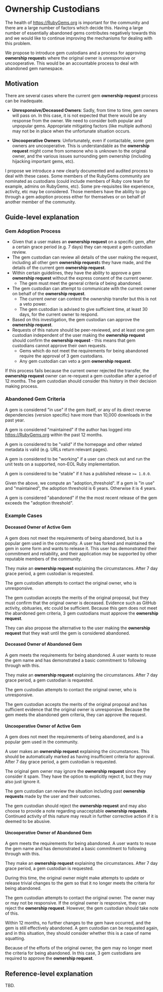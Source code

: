 # Ownership Custodians

The health of <https://RubyGems.org> is important for the community and there are a large number of factors which decide this. Having a large number of essentially abandoned gems contributes negatively towards this and we would like to continue improving the mechanisms for dealing with this problem.

We propose to introduce gem custodians and a process for approving **ownership request**s where the original owner is unresponsive or uncooperative. This would be an accountable process to deal with abandoned gem namespace.

## Motivation

There are several cases where the current gem **ownership request** process can be inadequate.

- **Unresponsive/Deceased Owners**: Sadly, from time to time, gem owners will pass on. In this case, it is not expected that there would be any response from the owner. We need to consider both popular and unpopular gems. Appropriate mitigating factors (like multiple authors) may not be in place when the unfortunate situation occurs.

- **Uncooperative Owners**: Unfortunately, even if contactable, some gem owners are uncooperative. This is understandable as the **ownership request** might come from someone who is unknown to the original owner, and the various issues surrounding gem ownership (including hijacking important gems, etc).

I propose we introduce a new clearly documented and audited process to deal with these cases. Some members of the RubyGems community are nominated as custodians (could include members of Ruby core team for example, admins on RubyGems, etc). Some pre-requisites like experience, activity, etc may be considered. Those members have the ability to go through a gem adoption process either for themselves or on behalf of another member of the community.

## Guide-level explanation

### Gem Adoption Process

- Given that a user makes an **ownership request** on a specific gem, after a certain grace period (e.g. 7 days) they can request a gem custodian review.
- The gem custodian can review all details of the user making the request, including all other gem **ownership request**s they have made, and the details of the current gem **ownership request**.
- Within certain guidelines, they have the ability to approve a gem **ownership request** without the express consent of the current owner.
	- The gem must meet the general criteria of being abandoned.
- The gem custodian can attempt to communicate with the current owner on behalf of the **ownership request**.
	- The current owner can contest the ownership transfer but this is not a veto power.
	- The gem custodian is advised to give sufficient time, at least 30 days, for the current owner to respond.
- Based on this investigation, the gem custodian can approve the **ownership request**.
- Requests of this nature should be peer-reviewed, and at least one gem custodian independent of the user making the **ownership request** should confirm the **ownership request** - this means that gem custodians cannot approve their own requests.
	- Gems which do not meet the requirements for being abandoned require the approval of 3 gem custodians.
	- Any gem custodian can veto a gem **ownership request**.

If this process fails because the current owner rejected the transfer, the **ownership request** owner can re-request a gem custodian after a period of 12 months. The gem custodian should consider this history in their decision making process.

### Abandoned Gem Criteria

A gem is considered "in use" if the gem itself, or any of its direct reverse dependencies (version specific) have more than 10,000 downloads in the past year.

A gem is considered "maintained" if the author has logged into <https://RubyGems.org> within the past 12 months.

A gem is considered to be "valid" if the homepage and other related metadata is valid (e.g. URLs return relevant pages).

A gem is considered to be "working" if a user can check out and run the unit tests on a supported, non-EOL Ruby implementation.

A gem is considered to be "stable" if it has a published release `>= 1.0.0`.

Given the above, we compute an "adoption_threshold". If a gem is "in use" and "maintained", the adoption threshold is 6 years. Otherwise it is 4 years.

A gem is considered "abandoned" if the the most recent release of the gem exceeds the "adoption threshold".

### Example Cases

#### Deceased Owner of Active Gem

A gem does not meet the requirements of being abandoned, but is a popular gem used in the community. A user has forked and maintained the gem in some form and wants to release it. This user has demonstrated their commitment and reliability, and their application may be supported by other reputable members of the community.

They make an **ownership request** explaining the circumstances. After 7 day grace period, a gem custodian is requested.

The gem custodian attempts to contact the original owner, who is unresponsive.

The gem custodian accepts the merits of the original proposal, but they must confirm that the original owner is deceased. Evidence such as GitHub activity, obituaries, etc could be sufficient. Because this gem does not meet the abandoned gem criteria, 3 gem custodians must approve the **ownership request**.

They can also propose the alternative to the user making the **ownership request** that they wait until the gem is considered abandoned.

#### Deceased Owner of Abandoned Gem

A gem meets the requirements for being abandoned. A user wants to reuse the gem name and has demonstrated a basic commitment to following through with this.

They make an **ownership request** explaining the circumstances. After 7 day grace period, a gem custodian is requested.

The gem custodian attempts to contact the original owner, who is unresponsive.

The gem custodian accepts the merits of the original proposal and has sufficient evidence that the original owner is unresponsive. Because the gem meets the abandoned gem criteria, they can approve the request.

#### Uncooperative Owner of Active Gem

A gem does not meet the requirements of being abandoned, and is a popular gem used in the community.

A user makes an **ownership request** explaining the circumstances. This should be automatically marked as having insufficient criteria for approval. After 7 day grace period, a gem custodian is requested.

The original gem owner may ignore the **ownership request** since they consider it spam. They have the option to explicitly reject it, but they may also just ignore it.

The gem custodian can review the situation including past **ownership requests** made by the user and their outcomes.

The gem custodian should reject the **ownership request** and may also choose to provide a note regarding unacceptable **ownership requests**. Continued activity of this nature may result in further corrective action if it is deemed to be abusive.

#### Uncooperative Owner of Abandoned Gem

A gem meets the requirements for being abandoned. A user wants to reuse the gem name and has demonstrated a basic commitment to following through with this.

They make an **ownership request** explaining the circumstances. After 7 day grace period, a gem custodian is requested.

During this time, the original owner might make attempts to update or release trivial changes to the gem so that it no longer meets the criteria for being abandoned.

The gem custodian attempts to contact the original owner. The owner may or may not be responsive. If the original owner is responsive, they can reject the **ownership request**. However, the gem custodian should take note of this.

Within 12 months, no further changes to the gem have occurred, and the gem is still effectively abandoned. A gem custodian can be requested again, and in this situation, they should consider whether this is a case of name squatting.

Because of the efforts of the original owner, the gem may no longer meet the criteria for being abandoned. In this case, 3 gem custodians are required to approve the **ownership request**.

## Reference-level explanation

TBD.
